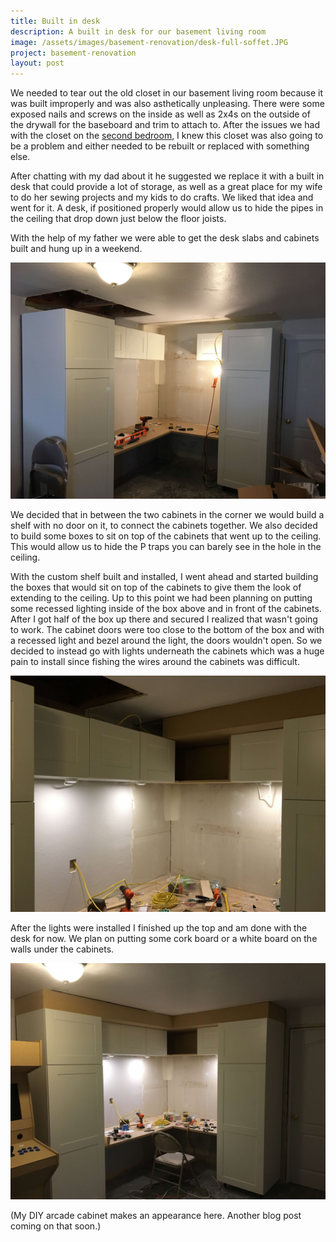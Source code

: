 ```yaml
---
title: Built in desk
description: A built in desk for our basement living room
image: /assets/images/basement-renovation/desk-full-soffet.JPG
project: basement-renovation
layout: post
---
```


We needed to tear out the old closet in our basement living room because it was built improperly and was also asthetically unpleasing. There were some exposed nails and screws on the inside as well as 2x4s on the outside of the drywall for the baseboard and trim to attach to. After the issues we had with the closet on the [second bedroom](/2017/05/11/second-bedroom.html), I knew this closet was also going to be a problem and either needed to be rebuilt or replaced with something else.

After chatting with my dad about it he suggested we replace it with a built in desk that could provide a lot of storage, as well as a great place for my wife to do her sewing projects and my kids to do crafts. We liked that idea and went for it. A desk, if positioned properly would allow us to hide the pipes in the ceiling that drop down just below the floor joists.

With the help of my father we were able to get the desk slabs and cabinets built and hung up in a weekend.

![Desk with the cabinets up](/assets/images/basement-renovation/desk-no-soffet.JPG)

We decided that in between the two cabinets in the corner we would build a shelf with no door on it, to connect the cabinets together. We also decided to build some boxes to sit on top of the cabinets that went up to the ceiling. This would allow us to hide the P traps you can barely see in the hole in the ceiling.

With the custom shelf built and installed, I went ahead and started building the boxes that would sit on top of the cabinets to give them the look of extending to the ceiling. Up to this point we had been planning on putting some recessed lighting inside of the box above and in front of the cabinets. After I got half of the box up there and secured I realized that wasn't going to work. The cabinet doors were too close to the bottom of the box and with a recessed light and bezel around the light, the doors wouldn't open. So we decided to instead go with lights underneath the cabinets which was a huge pain to install since fishing the wires around the cabinets was difficult.

![Desk with shelf and half of the top covered](/assets/images/basement-renovation/desk-half-soffet.JPG)

After the lights were installed I finished up the top and am done with the desk for now. We plan on putting some cork board or a white board on the walls under the cabinets.

![Desk with the whole top covered](/assets/images/basement-renovation/desk-full-soffet.JPG)

(My DIY arcade cabinet makes an appearance here. Another blog post coming on that soon.)